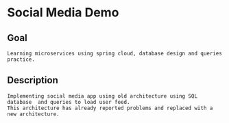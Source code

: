 # Social Media Demo


## Goal
    Learning microservices using spring cloud, database design and queries practice. 

## Description
    Implementing social media app using old architecture using SQL database  and queries to load user feed.
    This architecture has already reported problems and replaced with a new architecture.



